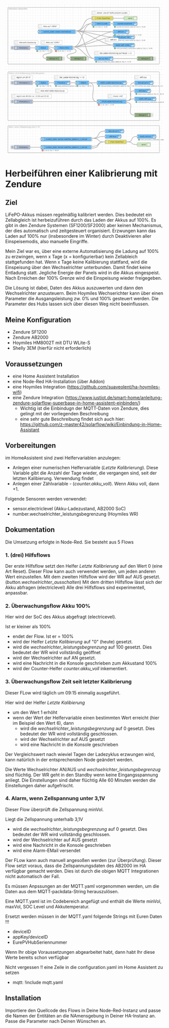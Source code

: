 
![Flow](/Flows_kalibrierung.JPG)

# Herbeiführen einer Kalibrierung mit Zendure
## Ziel
LiFePO-Akkus müssen regelmäßig kalibriert werden. Dies bedeutet ein Zellabgleich ist herbeizuführen durch das Laden der Akkus auf 100%.
Es gibt in den Zendure Systemen (SF1200/SF2000) aber keinen Mechanismus, der dies automatisch und zeitgesteuert organisiert. 
Erzwungen kann das Laden auf 100% nur (insbesondere im Winter) durch Deaktivieren aller Einspeisemodis, also manuelle Eingriffe.

Mein Ziel war es, über eine externe Automatisierung die Ladung auf 100% zu erzwingen, wenn x Tage (x = konfigurierbar) kein Zellableich stattgefunden hat.
Wenn x Tage keine Kalibierung stattfand, wird die Einspeisung über den Wechselrichter unterbunden. Damit findet keine Entladung statt. Jegliche Energie der Panels wird in die Akkus eingespeist. 
Nach Erreichen der 100% Grenze wird die Einspeisung wieder freigegeben.

Die Lösung ist dabei, Daten des Akkus auszuwerten und dann den Wechselrichter anzusteuern. Beim Hoymiles Wechserichter kann über einen Parameter die Ausgangsleistung zw. 0% und 100% gesteuert werden.
Die Parameter des Hubs lassen sich über diesen Weg nicht beeinflussen. 


## Meine Konfiguration
 - Zendure SF1200
 - Zendure AB2000
 - Hoymiles HM8002T mit DTU WLite-S
 - Shelly 3EM (hierfür nicht erforderlich)

## Voraussetzungen
- eine Home Assistent Installation
- eine Node-Red HA-Installation (über Addon)
- eine Hoymiles Integration (https://github.com/suaveolent/ha-hoymiles-wifi)
- eine Zendure Integration (https://www.justiot.de/smart-home/anleitung-zendure-solarflow-superbase-in-home-assistent-einbinden/)
    - Wichtig ist die Einbindugn der MQTT-Daten von Zendure, dies gelingt mit der vorliegenden Beschreibung 
    - eine sehr gute Beschreibung findet sich auch hier: https://github.com/z-master42/solarflow/wiki/Einbindung-in-Home-Assistant

## Vorbereitungen
im HomeAssistent sind zwei Helfervariablen anzulegen:
- Anlegen einer numerischen Helfervariable (_Letzte Kalibrierung_). Diese Variable gibt die Anzahl der Tage wieder, die vergangen sind, seit der letzten Kalibierung.
Verwendung findet 
- Anlegen einer Zählvariable - (_counter.akku_voll_). Wenn Akku voll, dann +1.   

Folgende Sensoren werden verwendet:
- sensor.electriclevel (Akku-Ladezustand, AB2000 SoC)
- number.wechselrichter_leistungsbegrenzung (Hoymiles WR) 

## Dokumentation
Die Umsetzung erfolgte in Node-Red.
Sie besteht aus 5 Flows

### 1. (drei) Hilfsflows
Der erste Hilfsflow setzt den Helfer _Letzte Kalibrierung_ auf den Wert 0 (eine Art Reset). Dieser Flow kann auch verwendet werden, um jeden anderen Wert einzustellen.
Mit dem zweiten Hilfsflow wird der WR auf AUS gesetzt. (_button.wechselrichter_ausschalten_)
Mit dem dritten Hilfsflow lässt sich der Akku abfragen (electriclevel)
Alle drei Hilfsflows sind experimentell, anpassbar.

### 2. Überwachungsflow Akku 100%
Hier wird der SoC des Akkus abgefragt (electricevel).

Ist er kleiner als 100%
- endet der Flow.
Ist er = 100% 
- wird der Helfer _Letzte Kalibierung_ auf "0" (heute) gesetzt.
- wird die _wechselrichter_leistungsbegrenzung_ auf 100 gesetzt. Dies bedeutet der WR wird vollständig geöffnet
- wird der Wechselrichter auf AN gesetzt.
- wird eine Nachricht in die Konsole geschrieben zum Akkustand 100%
- wird der Counter-Helfer _counter.akku_voll_ inkementiert.

### 3. Überwachungsflow Zeit seit letzter Kalibrierung
Dieser FLow wird täglich um 09:15 einmalig ausgeführt.

Hier wird der Helfer _Letzte Kalibierung_
- um den Wert 1 erhöht
- wenn der Wert der Helfervariable einen bestimmten Wert erreicht (hier im Beispiel den Wert 6), dann 
    - wird die _wechselrichter_leistungsbegrenzung_ auf 0 gesetzt. Dies bedeutet der WR wird vollständig geschlossen.
    - wird der Wechselrichter auf AUS gesetzt
    - wird eine Nachricht in die Konsole geschrieben

Der Vergleichswert nach wieviel Tagen der Ladezyklus erzwungen wird, kann natürlich in der entsprechenden Node geändert werden.

Die Werte Wechselrichter AN/AUS und _wechselrichter_leistungsbegrenzug_ sind flüchtig. Der WR  geht in den Standby wenn keine Eingangsspannung anliegt. Die Einstellungen sind daher flüchtig
Alle 60 Minuten werden die Einstellungen daher aufgefrischt.

### 4. Alarm, wenn Zellspannung unter 3,1V
Dieser Flow überprüft die Zellspannung minVol.

Liegt die Zellspannung unterhalb 3,1V
- wird die _wechselrichter_leistungsbegrenzung_ auf 0 gesetzt. Dies bedeutet der WR wird vollständig geschlossen.
- wird der Wechselrichter auf AUS gesetzt
- wird eine Nachricht in die Konsole geschrieben
- wird eine Alarm-EMail versendet

Der FLow kann auch manuell angesoßen werden (zur Überprüfung).
Dieser Flow setzt voraus, dass die Zellspannungsdaten des AB2000 im HA verfügbar gemacht werden. Dies ist durch die obigen MQTT Integrationen nicht automatisch der Fall.

Es müssen Anpssungen an der MQTT.yaml vorgenommen werden, um die Daten aus dem MQTT-packdata-String herauszulösen.

Eine MQTT.yaml ist im Codebereich angefügt und enthält die Werte minVol, maxVol, SOC Level und Akkutemperatur.

Ersetzt werden müssen in der MQTT.yaml folgende Strings mit Euren Daten !!!
- deviceID
- appKey/deviceID
- EurePVHubSeriennummer

Wenn Ihr obige Voraussetzungen abgearbeitet habt, dann habt Ihr diese Werte bereits schon verfügbar 

Nicht vergessen !! eine Zeile in die configuration.yaml im Home Assistent zu setzen
- mqtt: !include mqtt.yaml

## Installation
Importiere den Quellcode des Flows in Deine Node-Red-Instanz und passe die Namen der Entitäten an die NAmensgebung in Deiner HA-Instanz an.
Passe die Parameter nach Deinen Wünschen an.
